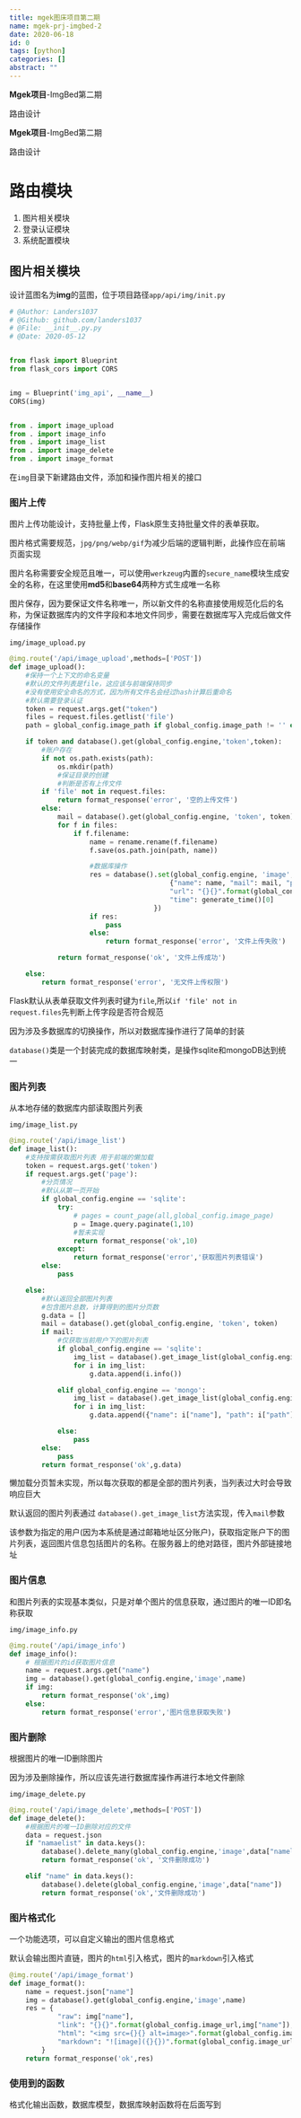 ```yaml
---
title: mgek图床项目第二期
name: mgek-prj-imgbed-2
date: 2020-06-18
id: 0
tags: [python]
categories: []
abstract: ""
---
```



**Mgek项目**-ImgBed第二期

路由设计


<!--more-->


**Mgek项目**-ImgBed第二期

路由设计

<!--more-->

# 路由模块

1. 图片相关模块
2. 登录认证模块
3. 系统配置模块

## 图片相关模块

设计蓝图名为**img**的蓝图，位于项目路径`app/api/img/init.py`

```python
# @Author: Landers1037
# @Github: github.com/landers1037
# @File: __init__.py.py
# @Date: 2020-05-12


from flask import Blueprint
from flask_cors import CORS


img = Blueprint('img_api', __name__)
CORS(img)


from . import image_upload
from . import image_info
from . import image_list
from . import image_delete
from . import image_format
```

在`img`目录下新建路由文件，添加和操作图片相关的接口

### 图片上传

图片上传功能设计，支持批量上传，Flask原生支持批量文件的表单获取。

图片格式需要规范，`jpg/png/webp/gif`为减少后端的逻辑判断，此操作应在前端页面实现

图片名称需要安全规范且唯一，可以使用`werkzeug`内置的`secure_name`模块生成安全的名称，在这里使用**md5**和**base64**两种方式生成唯一名称

图片保存，因为要保证文件名称唯一，所以新文件的名称直接使用规范化后的名称，为保证数据库内的文件字段和本地文件同步，需要在数据库写入完成后做文件存储操作

`img/image_upload.py`

```python
@img.route('/api/image_upload',methods=['POST'])
def image_upload():
    #保持一个上下文的命名变量
    #默认的文件列表是file，这应该与前端保持同步
    #没有使用安全命名的方式，因为所有文件名会经过hash计算后重命名
    #默认需要登录认证
    token = request.args.get("token")
    files = request.files.getlist('file')
    path = global_config.image_path if global_config.image_path != '' else os.path.join(os.getcwd(),"images")

    if token and database().get(global_config.engine,'token',token):
        #账户存在
        if not os.path.exists(path):
            os.mkdir(path)
            #保证目录的创建
            #判断是否有上传文件
        if 'file' not in request.files:
            return format_response('error', '空的上传文件')
        else:
            mail = database().get(global_config.engine, 'token', token)
            for f in files:
                if f.filename:
                    name = rename.rename(f.filename)
                    f.save(os.path.join(path, name))

                    #数据库操作
                    res = database().set(global_config.engine, 'image',
                                        {"name": name, "mail": mail, "path": os.path.join(path, name),
                                        "url": "{}{}".format(global_config.image_url, name),
                                        "time": generate_time()[0]
                                    })
                    if res:
                        pass
                    else:
                        return format_response('error', '文件上传失败')

            return format_response('ok', '文件上传成功')

    else:
        return format_response('error', '无文件上传权限')
```

Flask默认从表单获取文件列表时键为`file`,所以`if 'file' not in request.files`先判断上传字段是否符合规范

因为涉及多数据库的切换操作，所以对数据库操作进行了简单的封装

`database()`类是一个封装完成的数据库映射类，是操作sqlite和mongoDB达到统一

### 图片列表

从本地存储的数据库内部读取图片列表

`img/image_list.py`

```python
@img.route('/api/image_list')
def image_list():
    #支持按需获取图片列表 用于前端的懒加载
    token = request.args.get('token')
    if request.args.get('page'):
        #分页情况
        #默认从第一页开始
        if global_config.engine == 'sqlite':
            try:
                # pages = count_page(all,global_config.image_page)
                p = Image.query.paginate(1,10)
                #暂未实现
                return format_response('ok',10)
            except:
                return format_response('error','获取图片列表错误')    
        else:
            pass    

    else:
        #默认返回全部图片列表
        #包含图片总数，计算得到的图片分页数
        g.data = []
        mail = database().get(global_config.engine, 'token', token)
        if mail:
            #仅获取当前用户下的图片列表
            if global_config.engine == 'sqlite':
                img_list = database().get_image_list(global_config.engine,mail)
                for i in img_list:
                    g.data.append(i.info())

            elif global_config.engine == 'mongo':
                img_list = database().get_image_list(global_config.engine, mail)
                for i in img_list:
                    g.data.append({"name": i["name"], "path": i["path"], "url": i["url"]})

            else:
                pass         
        else:
            pass
        return format_response('ok',g.data)  
```

懒加载分页暂未实现，所以每次获取的都是全部的图片列表，当列表过大时会导致响应巨大

默认返回的图片列表通过 `database().get_image_list`方法实现，传入`mail`参数

该参数为指定的用户(因为本系统是通过邮箱地址区分账户)，获取指定账户下的图片列表，返回图片信息包括图片的名称。在服务器上的绝对路径，图片外部链接地址

### 图片信息

和图片列表的实现基本类似，只是对单个图片的信息获取，通过图片的唯一ID即名称获取

`img/image_info.py`

```python
@img.route('/api/image_info')
def image_info():
    # 根据图片的id获取图片信息
    name = request.args.get("name")
    img = database().get(global_config.engine,'image',name)
    if img:
        return format_response('ok',img)
    else:
        return format_response('error','图片信息获取失败')
```

### 图片删除

根据图片的唯一ID删除图片

因为涉及删除操作，所以应该先进行数据库操作再进行本地文件删除

`img/image_delete.py`

```python
@img.route('/api/image_delete',methods=['POST'])
def image_delete():
    #根据图片的唯一ID删除对应的文件
    data = request.json
    if "namaelist" in data.keys():
        database().delete_many(global_config.engine,'image',data["namelist"])
        return format_response('ok', '文件删除成功')

    elif "name" in data.keys():
        database().delete(global_config.engine,'image',data["name"])
        return format_response('ok','文件删除成功')
```

### 图片格式化

一个功能选项，可以自定义输出的图片信息格式

默认会输出图片直链，图片的`html`引入格式，图片的`markdown`引入格式

```python
@img.route('/api/image_format')
def image_format():
    name = request.json["name"]
    img = database().get(global_config.engine,'image',name)
    res = {
            "raw": img["name"],
            "link": "{}{}".format(global_config.image_url,img["name"]),
            "html": "<img src={}{} alt=image>".format(global_config.image_url,img["name"]),
            "markdown": "![image]({}{})".format(global_config.image_url,img["name"])
        }
    return format_response('ok',res)
```

### 使用到的函数

格式化输出函数，数据库模型，数据库映射函数将在后面写到